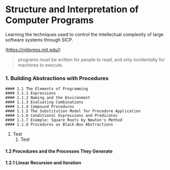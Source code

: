 
# Structure and Interpretation of Computer Programs
Learning the techniques used to control the intellectual complexity of large software systems through SICP.

(https://mitpress.mit.edu/)

> programs must be written for people to read, and only incidentally for machines to execute.

### 1. Building Abstractions with Procedures
    #### 1.1 The Elements of Programming
    #### 1.1.1 Expressions
    #### 1.1.2 Naming and the Environment
    #### 1.1.3 Evaluating Combinations
    #### 1.1.4 Compound Procedures
    #### 1.1.5 The Substitution Model for Procedure Application
    #### 1.1.6 Conditional Expressions and Predicates
    #### 1.1.7 Example: Square Roots by Newton's Method
    #### 1.1.8 Procedures as Black-Box Abstractions
1. Test
    1. Test

#### 1.2 Procedures and the Processes They Generate
#### 1.2.1 Linear Recursion and Iteration
